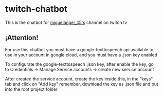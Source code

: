 # twitch-chatbot
This is the chatbot for [miguelangel_45's](www.twitch.tv/miguelangel_45) channel on twitch.tv

## ¡Attention!
For use this chatbot you must have a google-texttospeech api available to use in your account in google cloud,
and you must  have a .json key enabled 

To configurate the google-texttospeech .json key, after enable the key, go to Credentials -> Manage Service accounts -> create new service account

After created the service account, create the key inside this, in the "keys" tab and click on "Add key"
remember, download the key as .json file and put into the root project folder 

